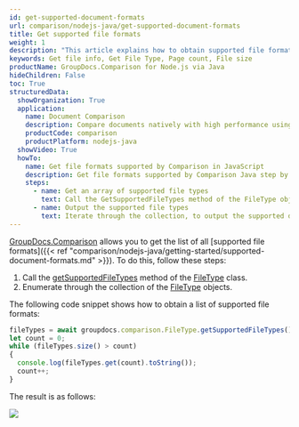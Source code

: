 ```yaml
---
id: get-supported-document-formats
url: comparison/nodejs-java/get-supported-document-formats
title: Get supported file formats
weight: 1
description: "This article explains how to obtain supported file formats list when viewing documents with GroupDocs.Comparison within your Java applications."
keywords: Get file info, Get File Type, Page count, File size
productName: GroupDocs.Comparison for Node.js via Java
hideChildren: False
toc: True
structuredData:
  showOrganization: True
  application:
    name: Document Comparison
    description: Compare documents natively with high performance using JavaScript language and GroupDocs.Comparison for Node.js via Java
    productCode: comparison
    productPlatform: nodejs-java
  showVideo: True
  howTo:
    name: Get file formats supported by Comparison in JavaScript
    description: Get file formats supported by Comparison Java step by step
    steps:
      - name: Get an array of supported file types
        text: Call the GetSupportedFileTypes method of the FileType object. Additionally, the OrderBy method can sort the resulting array, using lambda expression as the parameter. The result is a collection of a FileType data type, with the possibility of iteration.
      - name: Output the supported file types
        text: Iterate through the collection, to output the supported data types, for example, to the console.
---
```


[GroupDocs.Comparison](https://products.groupdocs.com/comparison/nodejs-java) allows you to get the list of all [supported file formats]({{< ref "comparison/nodejs-java/getting-started/supported-document-formats.md" >}}). To do this, follow these steps:

1. Call the [getSupportedFileTypes](https://reference.groupdocs.com/comparison/nodejs-java/com.groupdocs.comparison.result/filetype/#getSupportedFileTypes--) method of the [FileType](https://reference.groupdocs.com/comparison/nodejs-java/com.groupdocs.comparison.result/filetype/) class.
2. Enumerate through the collection of the [FileType](https://reference.groupdocs.com/comparison/nodejs-java/com.groupdocs.comparison.result/filetype/) objects.

The following code snippet shows how to obtain a list of supported file formats:


```javascript
fileTypes = await groupdocs.comparison.FileType.getSupportedFileTypes();
let count = 0;
while (fileTypes.size() > count) 
{
  console.log(fileTypes.get(count).toString());
  count++;
}
```

The result is as follows:

![](/comparison/nodejs-java/images/get-supported-formats.png)
